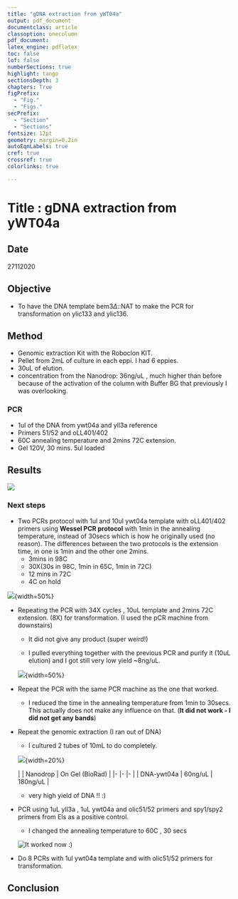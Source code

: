 ```yaml
---
title: "gDNA extraction from yWT04a"
output: pdf_document
documentclass: article
classoption: onecolumn
pdf_document:
latex_engine: pdflatex
toc: false
lof: false
numberSections: true
highlight: tango
sectionsDepth: 3
chapters: True
figPrefix:
  - "Fig."
  - "Figs."
secPrefix:
  - "Section"
  - "Sections"
fontsize: 12pt
geometry: margin=0.2in
autoEqnLabels: true
cref: true
crossref: true
colorlinks: true

---
```


# Title : gDNA extraction from yWT04a 

## Date

27112020

## Objective

- To have the DNA template bem3$\Delta$::NAT to make the PCR for transformation on ylic133 and ylic136.

## Method

- Genomic extraction Kit with the Roboclon KIT.
- Pellet from 2mL of culture in each eppi. I had 6 eppies. 
- 30uL of elution.
- concentration from the Nanodrop: 36ng/uL , much higher than before because of the activation of the column with Buffer BG that previously I was overlooking. 

### PCR

- 1ul of the DNA from ywt04a and yll3a reference 
- Primers 51/52 and oLL401/402
- 60C annealing temperature and 2mins 72C extension. 
- Gel 120V, 30 mins. 5ul loaded 

## Results

![](../images/27112020-dna-and-pcr-oll401-402-and-51-52-primers.png)

### Next steps

- Two PCRs protocol with 1ul and 10ul ywt04a template with oLL401/402 primers using **Wessel PCR protocol** with 1min in the annealing temperature, instead of 30secs which is how he originally used (no reason). The differences between the two protocols is the extension time, in one is 1min and the other one 2mins. 
  - 3mins in 98C
  - 30X(30s in 98C, 1min in 65C, 1min in 72C)
  - 12 mins in 72C
  - 4C on hold

![](../images/30112020-dna-and-pcr-oll401-402-10ultemplate-2mins-extension-SUCCESFUL.png){width=50%}

- Repeating the PCR with 34X cycles , 10uL template and 2mins 72C extension. (8X) for transformation. (I used the pCR machine from downstairs)

  - It did not give any product (super weird!)

  - I pulled everything together with the previous PCR and purify it (10uL elution) and I got still very low yield ~8ng/uL. 

  ![](../images/01122020-pure-PCR-10ul-elution-very-low-not-enough-for-transformation.png){width=50%}

- Repeat the PCR with the same PCR machine as the one that worked. 
  - I reduced the time in the annealing temperature from 1min to 30secs. This actually does not make any influence on that. (**It did not work - I did not get any bands**)
- Repeat the genomic extraction (I ran out of DNA) 
  - I cultured 2 tubes of 10mL to do completely. 

  ![](../images/03122020-ywt04-high-yield-DNA-extraction.png){width=20%}

  |  	| Nanodrop 	| On Gel (BioRad) 	|
|-	|-	|-	|
| DNA-ywt04a 	| 60ng/uL 	| 180ng/uL 	|

  - very high yield of DNA !! :)

- PCR using 1uL yll3a , 1uL ywt04a and olic51/52 primers and spy1/spy2 primers from Els as a positive control. 
  - I changed the annealing temperature to 60C , 30 secs

  ![It worked now :)](../images/03122020-SUCCESFUL-PCR-with-olic51-52-primers.png)

- Do 8 PCRs with 1ul ywt04a template and with olic51/52 primers for transformation.

## Conclusion